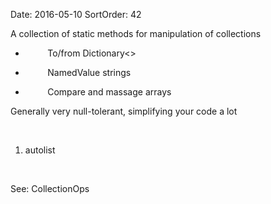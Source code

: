 Date: 2016-05-10
SortOrder: 42

A collection of static methods for manipulation of collections

*          To/from Dictionary&lt;&gt;

*          NamedValue strings

*          Compare and massage arrays

Generally very null-tolerant, simplifying your code a lot

 

1. autolist

 

See: CollectionOps
